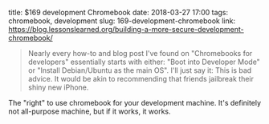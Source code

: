 title: $169 development Chromebook
date: 2018-03-27 17:00
tags: chromebook, development
slug: 169-development-chromebook
link: https://blog.lessonslearned.org/building-a-more-secure-development-chromebook/

> Nearly every how-to and blog post I've found on "Chromebooks for developers" essentially 
> starts with either: "Boot into Developer Mode" or "Install Debian/Ubuntu as the main OS". 
> I'll just say it: This is bad advice. 
> It would be akin to recommending that friends jailbreak their shiny new iPhone.

The "right" to use chromebook for your development machine. It's definitely
not all-purpose machine, but if it works, it works.
